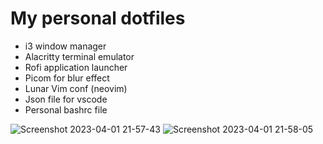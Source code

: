 # My personal dotfiles 

- i3 window manager
- Alacritty terminal emulator
- Rofi application launcher
- Picom for blur effect
- Lunar Vim conf (neovim)
- Json file for vscode
- Personal bashrc file


![Screenshot 2023-04-01 21-57-43](https://user-images.githubusercontent.com/110266171/229324840-ae238841-8d27-4479-865c-2afd7770b4d0.png)
![Screenshot 2023-04-01 21-58-05](https://user-images.githubusercontent.com/110266171/229324844-51c96609-e460-44f1-936e-584e21fe384f.png)

